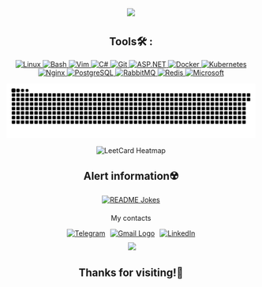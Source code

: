 <h1 align="center">
    <img src="https://readme-typing-svg.herokuapp.com/?font=Righteous&size=35&center=true&vCenter=true&width=500&height=70&duration=4000&lines=Cogito,+ergo+sum;I+think,+therefore+I+am;A.M.+🤖"/>
</h1>

<h2 align="center">Tools🛠️ :</h2>

<p align="center">
  <!-- Linux -->
  <a href="https://www.linux.org/" target="_blank">
    <img src="https://skillicons.dev/icons?i=linux" alt="Linux" width="40" height="40" />
  </a>
  <!-- Bash -->
  <a href="https://www.gnu.org/software/bash/" target="_blank">
    <img src="https://skillicons.dev/icons?i=bash" alt="Bash" width="40" height="40" />
  </a>
  <!-- Vim -->
  <a href="https://www.vim.org/" target="_blank">
    <img src="https://skillicons.dev/icons?i=vim" alt="Vim" width="40" height="40" />
  </a>
  <!-- C# -->
  <a href="https://docs.microsoft.com/en-us/dotnet/csharp/" target="_blank">
    <img src="https://skillicons.dev/icons?i=cs" alt="C#" width="40" height="40" />
  </a>
  <!-- Git -->
  <a href="https://git-scm.com/" target="_blank">
    <img src="https://skillicons.dev/icons?i=git" alt="Git" width="40" height="40" />
  </a>
  <!-- ASP.NET -->
  <a href="https://dotnet.microsoft.com/apps/aspnet" target="_blank">
    <img src="https://skillicons.dev/icons?i=dotnet" alt="ASP.NET" width="40" height="40" />
  </a>
  <!-- Docker -->
  <a href="https://www.docker.com/" target="_blank">
    <img src="https://skillicons.dev/icons?i=docker" alt="Docker" width="40" height="40" />
  </a>
  <!-- Kubernetes -->
  <a href="https://kubernetes.io/" target="_blank">
    <img src="https://skillicons.dev/icons?i=kubernetes" alt="Kubernetes" width="40" height="40" />
  </a>
  <!-- Nginx -->
  <a href="https://nginx.org/" target="_blank">
    <img src="https://skillicons.dev/icons?i=nginx" alt="Nginx" width="40" height="40" />
  </a>
  <!-- PostgreSQL -->
  <a href="https://www.postgresql.org/" target="_blank">
    <img src="https://skillicons.dev/icons?i=postgres" alt="PostgreSQL" width="40" height="40" />
  </a>
  <!-- RabbitMQ -->
  <a href="https://www.rabbitmq.com/" target="_blank">
    <img src="https://www.vectorlogo.zone/logos/rabbitmq/rabbitmq-icon.svg" alt="RabbitMQ" width="40" height="40" />
  </a>
  <!-- Redis -->
  <a href="https://redis.io/" target="_blank">
    <img src="https://skillicons.dev/icons?i=redis" alt="Redis" width="40" height="40" />
  </a>
  <!-- Microsoft -->
  <a href="https://www.microsoft.com/" target="_blank">
    <img src="https://skillicons.dev/icons?i=microsoft" alt="Microsoft" width="40" height="40" />
  </a>
</p>

<picture>
  <source media="(prefers-color-scheme: dark)" srcset="https://raw.githubusercontent.com/Butyricoil/Butyricoil/output/github-contribution-grid-snake-dark.svg" />
  <source media="(prefers-color-scheme: light)" srcset="https://raw.githubusercontent.com/Butyricoil/Butyricoil/output/github-contribution-grid-snake.svg" />
  <img alt="Snake animation" src="https://raw.githubusercontent.com/Butyricoil/Butyricoil/output/github-contribution-grid-snake.svg" />
</picture>

<p align="center">
  <img src="https://leetcard.jacoblin.cool/ButyricOil?ext=heatmap" alt="LeetCard Heatmap"/>
</p>

<div align="center" style="margin-top: 20px; margin-bottom: 20px;">
  <h2>Alert information☢️</h2>
  <a href="https://readme-jokes.vercel.app">
    <img align="center" src="https://readme-jokes.vercel.app/api" alt="README Jokes">
  </a>
</div>

<div align="center">
  <p>My contacts</p>
  <div style="display: flex; justify-content: center; gap: 10px;">
    <a href="https://t.me/kokobeeline" target="_blank">
      <img src="https://img.shields.io/badge/Telegram-%2300BFFF?logo=Telegram&logoColor=white" alt="Telegram">
    </a>
    <a href="mailto:artyomkokobelyanwork@gmail.com" target="_blank">
      <img src="https://cdn.icon-icons.com/icons2/2530/PNG/512/gmail_button_icon_151848.png" alt="Gmail Logo" style="width: 65px; height: 21px;">
    </a>
    <a href="https://www.linkedin.com/in/%D0%B0%D1%80%D1%82%D91%D0%BC-%D0%BA%D0%BE%D0%BA%D0%BE%D0%B1%D0%B5%D0%BB%D1%8F%D0%BD-742b1031b/" target="_blank">
      <img src="https://img.shields.io/badge/LinkedIn-%230A66C2?logo=LinkedIn&logoColor=white" alt="LinkedIn">
    </a>
  </div>

  <p align="center" style="margin: 10px 0;">
    <img src="https://komarev.com/ghpvc/?username=Butyricoil&style=flat-square&color=blueviolet" alt="">
    <img src="https://img.shields.io/github/followers/Butyricoil?logo=github&style=for-the-badge&color=0891b2&labelColor=1c1917" />
  </p>

  <h2> Thanks for visiting!🙏</h2>
</div>


